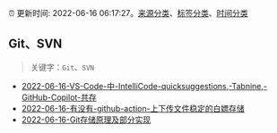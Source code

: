 :alarm_clock: 更新时间: 2022-06-16 06:17:27。[来源分类](../README.md)、[标签分类](../TAGS.md)、[时间分类](../TIMELINE.md)

## Git、SVN


> 关键字：`Git`、`SVN`



- [2022-06-16-VS-Code-中-IntelliCode-quicksuggestions,-Tabnine,-GitHub-Copilot-共存](https://www.v2ex.com/t/860015) 
- [2022-06-16-有没有-github-action-上下传文件稳定的白嫖存储](https://www.v2ex.com/t/859996) 
- [2022-06-16-Git存储原理及部分实现](https://toutiao.io/k/ztcw9lm) 